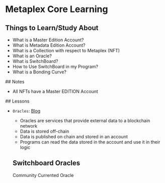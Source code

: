 # Metaplex Core Learning

## Things to Learn/Study About
- What is a Master Edition Account?
- What is Metadata Edition Account?
- What is a Collection with respect to Metaplex (NFT)
- What is an Oracle?
- What is SwitchBoard?
- How to Use SwitchBoard in my Program?
- What is a Bonding Curve?


## Notes
- All NFTs have a Master EDITION Account

## Lessons
- ``Oracles``: [Blog](https://stevehodgkiss.net/exploring-solanas-growing-ecosystem-of-oracles-and-data-providers/)
  - Oracles are services that provide external data to a blockchain network 
  - Data is stored off-chain
  - Data is published on chain and stored in an account
  - Programs can read the data stored in the account and use it in their logic

  ## Switchboard Oracles
  Community Currented Oracle 